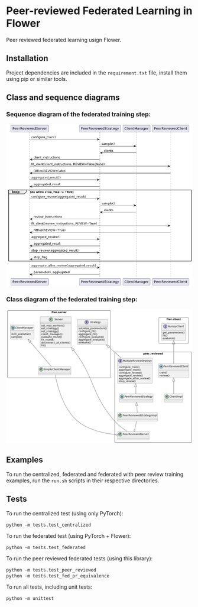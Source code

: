 # Peer-reviewed Federated Learning in Flower

Peer reviewed federated learning usign Flower.

## Installation

Project dependencies are included in the ```requirement.txt``` file, install them using pip or similar tools.

## Class and sequence diagrams

### Sequence diagram of the federated training step:

![Sequence diagram](./doc/imgs/sequenza.png)

### Class diagram of the federated training step:

![Class diagram](./doc/imgs/classi.png)

## Examples

To run the centralized, federated and federated with peer review training examples, run the ```run.sh``` scripts in their respective directories.

## Tests

To run the centralized test (using only PyTorch):
```shell
python -m tests.test_centralized
```

To run the federated test (using PyTorch + Flower):
```shell
python -m tests.test_federated
```

To run the peer reviewed federated tests (using this library):
```shell
python -m tests.test_peer_reviewed
python -m tests.test_fed_pr_equivalence
```

To run all tests, including unit tests:
```shell
python -m unittest
```
